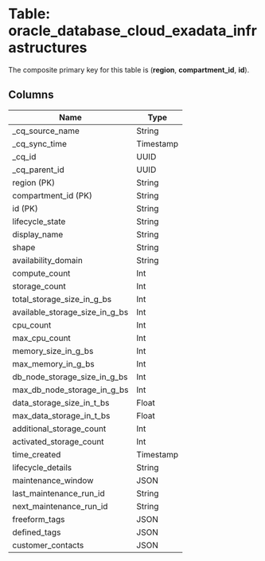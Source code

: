 # Table: oracle_database_cloud_exadata_infrastructures

The composite primary key for this table is (**region**, **compartment_id**, **id**).

## Columns

| Name          | Type          |
| ------------- | ------------- |
|_cq_source_name|String|
|_cq_sync_time|Timestamp|
|_cq_id|UUID|
|_cq_parent_id|UUID|
|region (PK)|String|
|compartment_id (PK)|String|
|id (PK)|String|
|lifecycle_state|String|
|display_name|String|
|shape|String|
|availability_domain|String|
|compute_count|Int|
|storage_count|Int|
|total_storage_size_in_g_bs|Int|
|available_storage_size_in_g_bs|Int|
|cpu_count|Int|
|max_cpu_count|Int|
|memory_size_in_g_bs|Int|
|max_memory_in_g_bs|Int|
|db_node_storage_size_in_g_bs|Int|
|max_db_node_storage_in_g_bs|Int|
|data_storage_size_in_t_bs|Float|
|max_data_storage_in_t_bs|Float|
|additional_storage_count|Int|
|activated_storage_count|Int|
|time_created|Timestamp|
|lifecycle_details|String|
|maintenance_window|JSON|
|last_maintenance_run_id|String|
|next_maintenance_run_id|String|
|freeform_tags|JSON|
|defined_tags|JSON|
|customer_contacts|JSON|